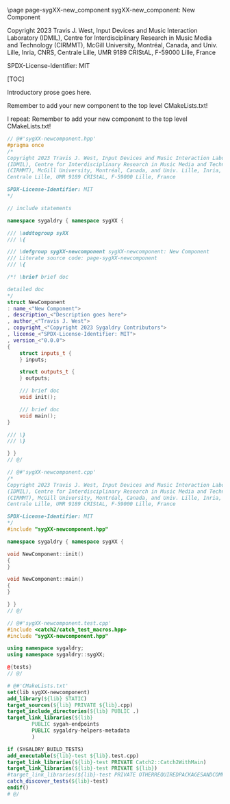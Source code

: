 \page page-sygXX-new_component sygXX-new_component: New Component

Copyright 2023 Travis J. West, Input Devices and Music Interaction Laboratory
(IDMIL), Centre for Interdisciplinary Research in Music Media and Technology
(CIRMMT), McGill University, Montréal, Canada, and Univ. Lille, Inria, CNRS,
Centrale Lille, UMR 9189 CRIStAL, F-59000 Lille, France

SPDX-License-Identifier: MIT

[TOC]

Introductory prose goes here.

Remember to add your new component to the top level CMakeLists.txt!

I repeat: Remember to add your new component to the top level CMakeLists.txt!

```cpp
// @#'sygXX-newcomponent.hpp'
#pragma once
/*
Copyright 2023 Travis J. West, Input Devices and Music Interaction Laboratory
(IDMIL), Centre for Interdisciplinary Research in Music Media and Technology
(CIRMMT), McGill University, Montréal, Canada, and Univ. Lille, Inria, CNRS,
Centrale Lille, UMR 9189 CRIStAL, F-59000 Lille, France

SPDX-License-Identifier: MIT
*/

// include statements

namespace sygaldry { namespace sygXX {

/// \addtogroup syXX
/// \{

/// \defgroup sygXX-newcomponent sygXX-newcomponent: New Component
/// Literate source code: page-sygXX-newcomponent
/// \{

/*! \brief brief doc

detailed doc
*/
struct NewComponent
: name_<"New Component">
, description_<"Description goes here">
, author_<"Travis J. West">
, copyright_<"Copyright 2023 Sygaldry Contributors">
, license_<"SPDX-License-Identifier: MIT">
, version_<"0.0.0">
{
    struct inputs_t {
    } inputs;

    struct outputs_t {
    } outputs;

    /// brief doc
    void init();

    /// brief doc
    void main();
}

/// \}
/// \}

} }
// @/
```

```cpp
// @#'sygXX-newcomponent.cpp'
/*
Copyright 2023 Travis J. West, Input Devices and Music Interaction Laboratory
(IDMIL), Centre for Interdisciplinary Research in Music Media and Technology
(CIRMMT), McGill University, Montréal, Canada, and Univ. Lille, Inria, CNRS,
Centrale Lille, UMR 9189 CRIStAL, F-59000 Lille, France

SPDX-License-Identifier: MIT
*/
#include "sygXX-newcomponent.hpp"

namespace sygaldry { namespace sygXX {

void NewComponent::init()
{
}

void NewComponent::main()
{
}

} }
// @/
```

```cpp
// @#'sygXX-newcomponent.test.cpp'
#include <catch2/catch_test_macros.hpp>
#include "sygXX-newcomponent.hpp"

using namespace sygaldry;
using namespace sygaldry::sygXX;

@{tests}
// @/
```

```cmake
# @#'CMakeLists.txt'
set(lib sygXX-newcomponent)
add_library(${lib} STATIC)
target_sources(${lib} PRIVATE ${lib}.cpp)
target_include_directories(${lib} PUBLIC .)
target_link_libraries(${lib}
        PUBLIC sygah-endpoints
        PUBLIC sygaldry-helpers-metadata
        )

if (SYGALDRY_BUILD_TESTS)
add_executable(${lib}-test ${lib}.test.cpp)
target_link_libraries(${lib}-test PRIVATE Catch2::Catch2WithMain)
target_link_libraries(${lib}-test PRIVATE ${lib})
#target_link_libraries(${lib}-test PRIVATE OTHERREQUIREDPACKAGESANDCOMPONENTSHERE)
catch_discover_tests(${lib}-test)
endif()
# @/
```
